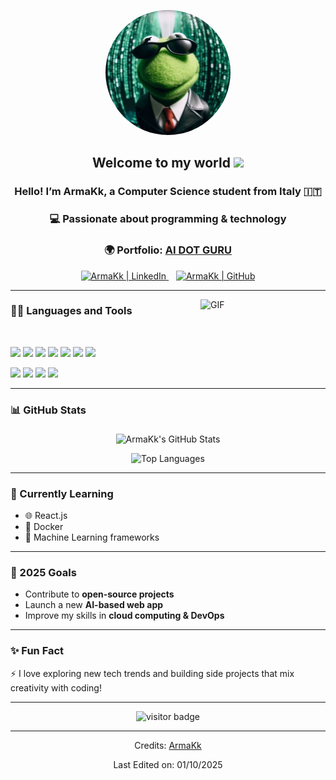 <p align="center">
  <img src="https://github.com/ArmaKk/ArmaKk/blob/main/pfp.jpg?raw=true" 
       alt="Profile picture" 
       width="200px" 
       style="border-radius:50%;">
</p>

<h2 align="center" id="welcome-to-my-world">
  Welcome to my world 
  <img src="https://github.com/TheDudeThatCode/TheDudeThatCode/blob/master/Assets/Earth.gif" width="24px">
</h2>

<h3 align="center">
  Hello! I’m <strong>ArmaKk</strong>, a Computer Science student from Italy 🇮🇹
</h3>
<h3 align="center">
  💻 Passionate about programming & technology
</h3>
<h3 align="center">
  🌍 Portfolio: <a href="https://aidotguru.web.app" target="_blank">AI DOT GURU</a>
</h3>

<p align="center">
  <a href="https://www.linkedin.com/in/armando-iachetta/">
    <img alt="ArmaKk | LinkedIn" width="30px" src="https://cdn.jsdelivr.net/npm/simple-icons@v3/icons/linkedin.svg">
  </a>
  &nbsp;&nbsp;
  <a href="https://github.com/ArmaKk">
    <img alt="ArmaKk | GitHub" width="30px" src="https://cdn.jsdelivr.net/npm/simple-icons@v3/icons/github.svg">
  </a>
</p>

---

<img align="right" alt="GIF" src="https://media.giphy.com/media/836HiJc7pgzy8iNXCn/giphy.gif" width="200px">

<h3 id="-languages-and-tools">👨‍💻 Languages and Tools</h3>
<br>

<p>
  <img src="https://img.shields.io/badge/-Python-3776AB?style=flat&logo=python&logoColor=white">
  <img src="https://img.shields.io/badge/-Java-ED8B00?style=flat&logo=openjdk&logoColor=white">
  <img src="https://img.shields.io/badge/-C-00599C?style=flat&logo=c&logoColor=white">
  <img src="https://img.shields.io/badge/-C++-00599C?style=flat&logo=cplusplus&logoColor=white">
  <img src="https://img.shields.io/badge/-JavaScript-F7DF1E?style=flat&logo=javascript&logoColor=black">
  <img src="https://img.shields.io/badge/-HTML5-E34F26?style=flat&logo=html5&logoColor=white">
  <img src="https://img.shields.io/badge/-CSS3-1572B6?style=flat&logo=css3&logoColor=white">
</p>

<p>
  <img src="https://img.shields.io/badge/-Git-F05032?style=flat&logo=git&logoColor=white">
  <img src="https://img.shields.io/badge/-GitHub-181717?style=flat&logo=github&logoColor=white">
  <img src="https://img.shields.io/badge/-VSCode-007ACC?style=flat&logo=visualstudiocode&logoColor=white">
  <img src="https://img.shields.io/badge/-Firebase-FFCA28?style=flat&logo=firebase&logoColor=black">
</p>

---

<h3>📊 GitHub Stats</h3>

<p align="center">
  <img align="middle" src="https://github-readme-stats.vercel.app/api?username=ArmaKk&show_icons=true&title_color=fff&icon_color=79ff97&text_color=efefef&bg_color=24292e" alt="ArmaKk's GitHub Stats">
</p>

<p align="center">
  <img src="https://github-readme-stats.vercel.app/api/top-langs/?username=ArmaKk&layout=compact&theme=tokyonight" alt="Top Languages">
</p>

---

<h3>📖 Currently Learning</h3>

- 🌐 React.js  
- 🐳 Docker  
- 🤖 Machine Learning frameworks  

---

<h3>🎯 2025 Goals</h3>

- Contribute to **open-source projects**  
- Launch a new **AI-based web app**  
- Improve my skills in **cloud computing & DevOps**  

---

<h3>✨ Fun Fact</h3>

⚡ I love exploring new tech trends and building side projects that mix creativity with coding!  

---

<p align="center">
  <img src="https://visitor-badge.glitch.me/badge?page_id=ArmaKk.Armakk" alt="visitor badge">
</p>

<hr>
<p align="center">Credits: <a href="https://github.com/ArmaKk">ArmaKk</a></p>
<p align="center">Last Edited on: 01/10/2025</p>
